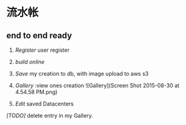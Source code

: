 # 流水帐

## end to end ready
1. *Register* user register 
2. *build online*
3. *Save* my creation to db, with image upload to aws s3
3. *Gallery* :view ones creation
![Gallery](Screen Shot 2015-08-30 at 4.54.58 PM.png)

4. *Edit* saved Datacenters 


*[TODO]* delete entry in my Gallery.